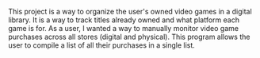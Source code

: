 This project is a way to organize the user's owned video games in a digital library. It is a way to track titles already owned and what platform each game is for. As a user, I wanted a way to manually monitor video game purchases across all stores (digital and physical). This program allows the user to compile a list of all their purchases in a single list. 

